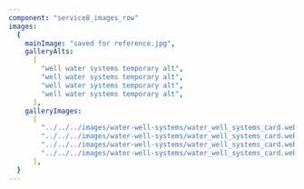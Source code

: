 ```yaml
---
component: "service8_images_row"
images:
  {
    mainImage: "saved for reference.jpg",
    galleryAlts:
      [
        "well water systems temporary alt",
        "well water systems temporary alt",
        "well water systems temporary alt",
        "well water systems temporary alt",
      ],
    galleryImages:
      [
        "../../../images/water-well-systems/water_well_systems_card.webp",
        "../../../images/water-well-systems/water_well_systems_card.webp",
        "../../../images/water-well-systems/water_well_systems_card.webp",
        "../../../images/water-well-systems/water_well_systems_card.webp",
      ],
  }
---
```

